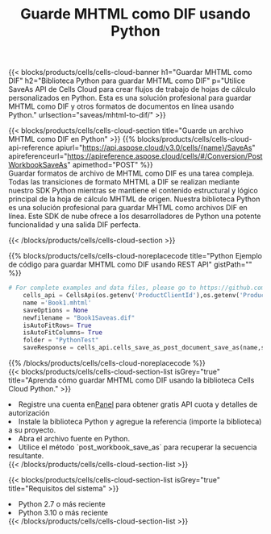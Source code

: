 ﻿---
title:  Guarde MHTML como DIF usando Python
description:  Utilizando Aspose.Cells Cloud SDK para Python para guardar el archivo en formato MHTML como archivo en formato DIF.
kwords: Excel, Save MHTML as DIF, REST, Python
howto: How to save MHTML as DIF using Aspose.Cells Cloud Python library.
---
{{< blocks/products/cells/cells-cloud-banner h1="Guardar MHTML como DIF" h2="Biblioteca Python para guardar MHTML como DIF" p="Utilice SaveAs API de Cells Cloud para crear flujos de trabajo de hojas de cálculo personalizados en Python. Esta es una solución profesional para guardar MHTML como DIF y otros formatos de documentos en línea usando Python." urlsection="saveas/mhtml-to-dif/" >}}

{{< blocks/products/cells/cells-cloud-section title="Guarde un archivo MHTML como DIF en Python" >}}
{{% blocks/products/cells/cells-cloud-api-reference apiurl="https://api.aspose.cloud/v3.0/cells/{name}/SaveAs" apireferenceurl="https://apireference.aspose.cloud/cells/#/Conversion/PostWorkbookSaveAs" apimethod="POST" %}}
<br/>
Guardar formatos de archivo de MHTML como DIF es una tarea compleja. Todas las transiciones de formato MHTML a DIF se realizan mediante nuestro SDK Python mientras se mantiene el contenido estructural y lógico principal de la hoja de cálculo MHTML de origen. Nuestra biblioteca Python es una solución profesional para guardar MHTML como archivos DIF en línea. Este SDK de nube ofrece a los desarrolladores de Python una potente funcionalidad y una salida DIF perfecta.

{{< /blocks/products/cells/cells-cloud-section >}}

{{% blocks/products/cells/cells-cloud-noreplacecode title="Python Ejemplo de código para guardar MHTML como DIF usando REST API" gistPath="" %}}
  
```python
# For complete examples and data files, please go to https://github.com/aspose-cells-cloud/aspose-cells-cloud-python/
    cells_api = CellsApi(os.getenv('ProductClientId'),os.getenv('ProductClientSecret'))
    name ='Book1.mhtml'    
    saveOptions = None
    newfilename = "Book1Saveas.dif"
    isAutoFitRows= True
    isAutoFitColumns= True
    folder = "PythonTest"
    saveResponse = cells_api.cells_save_as_post_document_save_as(name,save_options=saveOptions, newfilename=(folder +'/' + newfilename),folder=folder)
```
  
{{% /blocks/products/cells/cells-cloud-noreplacecode %}}
<br/>
{{< blocks/products/cells/cells-cloud-section-list isGrey="true" title="Aprenda cómo guardar MHTML como DIF usando la biblioteca Cells Cloud Python." >}}
<li> Registre una cuenta en<a href="https://dashboard.aspose.cloud/">Panel</a> para obtener gratis API cuota y detalles de autorización</li>
<li>Instale la biblioteca Python y agregue la referencia (importe la biblioteca) a su proyecto.</li>
<li>Abra el archivo fuente en Python.</li>
<li>Utilice el método `post_workbook_save_as` para recuperar la secuencia resultante.</li>
{{< /blocks/products/cells/cells-cloud-section-list >}}

{{< blocks/products/cells/cells-cloud-section-list isGrey="true" title="Requisitos del sistema" >}}
<li>Python 2.7 o más reciente</li>
<li>Python 3.10 o más reciente</li>
{{< /blocks/products/cells/cells-cloud-section-list >}}
